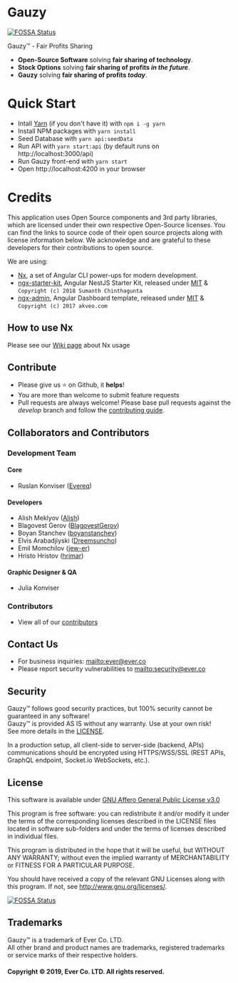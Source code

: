 # Gauzy

[![FOSSA Status](https://app.fossa.io/api/projects/git%2Bgithub.com%2Fever-co%2Fgauzy.svg?type=shield)](https://app.fossa.io/projects/git%2Bgithub.com%2Fever-co%2Fgauzy?ref=badge_shield)

Gauzy™ - Fair Profits Sharing

- **Open-Source Software** solving **fair sharing of technology**.
- **Stock Options** solving **fair sharing of profits _in the future_**.
- **Gauzy** solving **fair sharing of profits _today_**.

# Quick Start

- Intall [Yarn](https://github.com/yarnpkg/yarn) (if you don't have it) with `npm i -g yarn`
- Install NPM packages with `yarn install`
- Seed Database with `yarn api:seedData`
- Run API with `yarn start:api` (by default runs on http://localhost:3000/api)
- Run Gauzy front-end with `yarn start`
- Open http://localhost:4200 in your browser

# Credits

This application uses Open Source components and 3rd party libraries, which are licensed under their own respective Open-Source licenses. You can find the links to source code of their open source projects along with license information below. We acknowledge and are grateful to these developers for their contributions to open source.

We are using:
- [Nx](https://nx.dev), a set of Angular CLI power-ups for modern development.
- [ngx-starter-kit](https://github.com/xmlking/ngx-starter-kit), Angular NestJS Starter Kit, released under [MIT](https://github.com/xmlking/ngx-starter-kit/blob/develop/LICENSE) & `Copyright (c) 2018 Sumanth Chinthagunta`
- [ngx-admin](https://github.com/akveo/ngx-admin), Angular Dashboard template, released under [MIT](https://github.com/akveo/ngx-admin/blob/master/LICENSE) & `Copyright (c) 2017 akveo.com`

## How to use Nx

Please see our [Wiki page](https://github.com/ever-co/gauzy/wiki/How-to-use-Nx) about Nx usage

## Contribute

-   Please give us :star: on Github, it **helps**!
-   You are more than welcome to submit feature requests
-   Pull requests are always welcome! Please base pull requests against the _develop_ branch and follow the [contributing guide](.github/CONTRIBUTING.md).

## Collaborators and Contributors

### Development Team

#### Core

-   Ruslan Konviser ([Evereq](https://github.com/evereq))

#### Developers

-   Alish Meklyov ([Alish](https://github.com/AlishMekliov931))
-   Blagovest Gerov ([BlagovestGerov](https://github.com/BlagovestGerov))
-   Boyan Stanchev ([boyanstanchev](https://github.com/boyanstanchev))
-   Elvis Arabadjiyski ([Dreemsuncho](https://github.com/Dreemsuncho))
-   Emil Momchilov ([jew-er](https://github.com/jew-er))
-   Hristo Hristov ([hrimar](https://github.com/hrimar))

#### Graphic Designer & QA

-   Julia Konviser

### Contributors

-   View all of our [contributors](https://github.com/ever-co/gauzy/graphs/contributors)

## Contact Us

-   For business inquiries: <mailto:ever@ever.co>
-   Please report security vulnerabilities to <mailto:security@ever.co>

## Security

Gauzy™ follows good security practices, but 100% security cannot be guaranteed in any software!  
Gauzy™ is provided AS IS without any warranty. Use at your own risk!  
See more details in the [LICENSE](LICENSE).

In a production setup, all client-side to server-side (backend, APIs) communications should be encrypted using HTTPS/WSS/SSL (REST APIs, GraphQL endpoint, Socket.io WebSockets, etc.).

## License

This software is available under [GNU Affero General Public License v3.0](https://www.gnu.org/licenses/agpl-3.0.txt)

This program is free software: you can redistribute it and/or modify it under the terms of the corresponding licenses described in the LICENSE files located in software sub-folders and under the terms of licenses described in individual files.

This program is distributed in the hope that it will be useful, but WITHOUT ANY WARRANTY; without even the implied warranty of MERCHANTABILITY or FITNESS FOR A PARTICULAR PURPOSE.

You should have received a copy of the relevant GNU Licenses along with this program. If not, see http://www.gnu.org/licenses/.

[![FOSSA Status](https://app.fossa.io/api/projects/git%2Bgithub.com%2Fever-co%2Fgauzy.svg?type=large)](https://app.fossa.io/projects/git%2Bgithub.com%2Fever-co%2Fgauzy?ref=badge_large)

## Trademarks

Gauzy™ is a trademark of Ever Co. LTD.  
All other brand and product names are trademarks, registered trademarks or service marks of their respective holders.

#### Copyright © 2019, Ever Co. LTD. All rights reserved.

